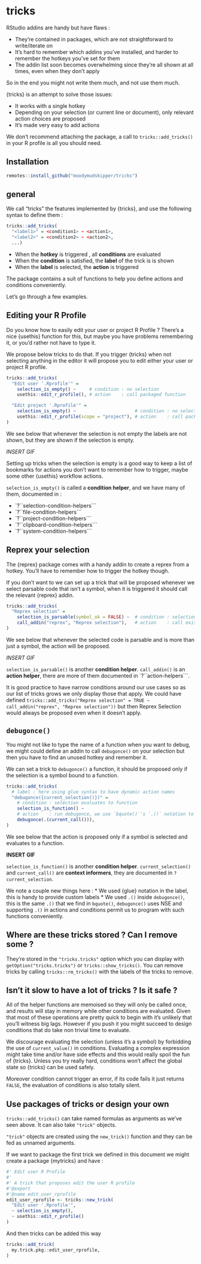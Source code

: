 
<!-- README.md is generated from README.Rmd. Please edit that file -->

# tricks

RStudio addins are handy but have flaws :

-   They’re contained in packages, which are not straightforward to
    write/iterate on
-   It’s hard to remember which addins you’ve installed, and harder to
    remember the hotkeys you’ve set for them
-   The addin list soon becomes overwhelming since they’re all shown at
    all times, even when they don’t apply

So in the end you might not write them much, and not use them much.

{tricks} is an attempt to solve those issues:

-   It works with a single hotkey
-   Depending on your selection (or current line or document), only
    relevant action choices are proposed
-   It’s made very easy to add actions

We don’t recommend attaching the package, a call to
`tricks::add_tricks()` in your R profile is all you should need.

## Installation

``` r
remotes::install_github("moodymudskipper/tricks")
```

## general

We call “tricks” the features implemented by {tricks}, and use the
following syntax to define them :

``` r
tricks::add_tricks(
  "<label1>" = <condition1> ~ <action1>, 
  "<label2>" = <condition2> ~ <action2>, 
  ...)
```

-   When the **hotkey** is triggered , all **conditions** are evaluated
-   When the **condition** is satisfied, the **label** of the trick is
    is shown
-   When the **label** is selected, the **action** is triggered

The package contains a suit of functions to help you define actions and
conditions conveniently.

Let’s go through a few examples.

## Editing your R Profile

Do you know how to easily edit your user or project R Profile ? There’s
a nice {usethis} function for this, but maybe you have problems
remembering it, or you’d rather not have to type it.

We propose below tricks to do that. If you trigger {tricks} when not
selecting anything in the editor it will propose you to edit either your
user or project R profile.

``` r
tricks::add_tricks(
  "Edit user '.Rprofile'" =
    selection_is_empty() ~     # condition : no selection
    usethis::edit_r_profile(), # action    : call packaged function

  "Edit project '.Rprofile'" =
    selection_is_empty() ~                      # condition : no selection
    usethis::edit_r_profile(scope = "project"), # action    : call packaged function
)
```

We see below that whenever the selection is not empty the labels are not
shown, but they are shown if the selection is empty.

*INSERT GIF*

Setting up tricks when the selection is empty is a good way to keep a
list of bookmarks for actions you don’t want to remember how to trigger,
maybe some other {usethis} workflow actions.

`selection_is_empty()` is called a **condition helper**, and we have
many of them, documented in :

-   \`?\`\`selection-condition-helpers\`\`\`
-   \`?\`\`file-condition-helpers\`\`\`
-   \`?\`\`project-condition-helpers\`\`\`
-   \`?\`\`clipboard-condition-helpers\`\`\`
-   \`?\`\`system-condition-helpers\`\`\`

## Reprex your selection

The {reprex} package comes with a handy addin to create a reprex from a
hotkey. You’ll have to remember how to trigger the hotkey though.

If you don’t want to we can set up a trick that will be proposed
whenever we select parsable code that isn’t a symbol, when it is
triggered it should call the relevant {reprex} addin.

``` r
tricks::add_tricks(
  "Reprex selection" =
    selection_is_parsable(symbol_ok = FALSE) ~  # condition : selection is code
    call_addin("reprex", "Reprex selection"),   # action    : call existing addin
)
```

We see below that whenever the selected code is parsable and is more
than just a symbol, the action will be proposed.

*INSERT GIF*

`selection_is_parsable()` is another **condition helper**.
`call_addin()` is an **action helper**, there are more of them
documented in \`?\`\`action-helpers\`\`\`.

It is good practice to have narrow conditions around our use cases so as
our list of tricks grows we only display those that apply. We could have
defined
`tricks::add_tricks("Reprex selection" = TRUE ~ call_addin("reprex", "Reprex selection"))`
but then Reprex Selection would always be proposed even when it doesn’t
apply.

## `debugonce()`

You might not like to type the name of a function when you want to
debug, we might could define an addin to call `debugonce()` on your
selection but then you have to find an unused hotkey and remember it.

We can set a trick to `debugonce()` a function, it should be proposed
only if the selection is a symbol bound to a function.

``` r
tricks::add_tricks(
  # label : here using glue syntax to have dynamic action names
  "debugonce({current_selection()})" = 
    # condition : selection evaluates to function
    selection_is_function() ~ 
    # action    : run debugonce, we use `bquote()`'s `.()` notation to work around NSE issues
    debugonce(.(current_call())),      
)
```

We see below that the action is proposed only if a symbol is selected
and evaluates to a function.

**INSERT GIF**

`selection_is_function()` is another **condition helper**.
`current_selection()` and `current_call()` are **context informers**,
they are documented in `?current_selection`.

We note a couple new things here : \* We used {glue} notation in the
label, this is handy to provide custom labels \* We used `.()` inside
`debugonce()`, this is the same `.()` that we find in `bquote()`,
`debugonce()` uses NSE and supporting `.()` in actions and conditions
permit us to program with such functions conveniently.

## Where are these tricks stored ? Can I remove some ?

They’re stored in the `"tricks.tricks"` option which you can display
with `getOption("tricks.tricks")` or `tricks::show_tricks()`. You can
remove tricks by calling `tricks::rm_tricks()` with the labels of the
tricks to remove.

## Isn’t it slow to have a lot of tricks ? Is it safe ?

All of the helper functions are memoised so they will only be called
once, and results will stay in memory while other conditions are
evaluated. Given that most of these operations are pretty quick to begin
with it’s unlikely that you’ll witness big lags. However if you push it
you might succeed to design conditions that do take non trivial time to
evaluate.

We discourage evaluating the selection (unless it’s a symbol) by
forbidding the use of `current_value()` in conditions. Evaluating a
complex expression might take time and/or have side effects and this
would really spoil the fun of {tricks}. Unless you try really hard,
conditions won’t affect the global state so {tricks} can be used safely.

Moreover condition cannot trigger an error, if its code fails it just
returns `FALSE`, the evaluation of conditions is also totally silent.

## Use packages of tricks or design your own

`tricks::add_tricks()` can take named formulas as arguments as we’ve
seen above. It can also take `"trick"` objects.

`"trick"` objects are created using the `new_trick()` function and they
can be fed as unnamed arguments.

If we want to package the first trick we defined in this document we
might create a package {mytricks} and have :

``` r
#' Edit user R Profile
#' 
#' A trick that proposes edit the user R profile
#'@export
#'@name edit_user_rprofile
edit_user_rprofile <- tricks::new_trick(
  "Edit user '.Rprofile'",
  ~ selection_is_empty(),
  ~ usethis::edit_r_profile()
)
```

And then tricks can be added this way

``` r
tricks::add_trick(
  my.trick.pkg::edit_user_rprofile,
)
```
